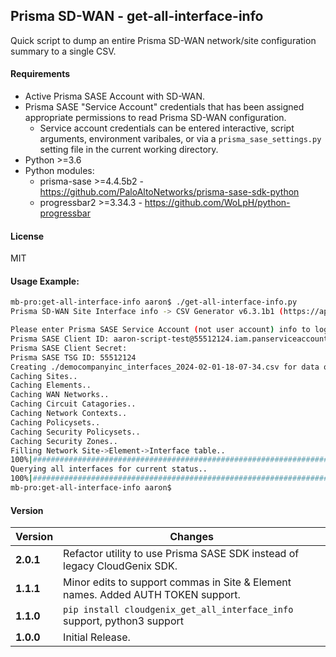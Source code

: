 Prisma SD-WAN - get-all-interface-info
---

Quick script to dump an entire Prisma SD-WAN network/site configuration summary to a single CSV.


#### Requirements
* Active Prisma SASE Account with SD-WAN.
* Prisma SASE "Service Account" credentials that has been assigned appropriate permissions to read Prisma SD-WAN configuration.
  * Service account credentials can be entered interactive, script arguments, environment varibales, or via a `prisma_sase_settings.py` setting file in the current working directory.
* Python >=3.6
* Python modules:
    * prisma-sase >=4.4.5b2 - <https://github.com/PaloAltoNetworks/prisma-sase-sdk-python>
    * progressbar2 >=3.34.3 - <https://github.com/WoLpH/python-progressbar>

#### License
MIT

#### Usage Example:
```bash
mb-pro:get-all-interface-info aaron$ ./get-all-interface-info.py 
Prisma SD-WAN Site Interface info -> CSV Generator v6.3.1b1 (https://api.sase.paloaltonetworks.com)

Please enter Prisma SASE Service Account (not user account) info to login.
Prisma SASE Client ID: aaron-script-test@55512124.iam.panserviceaccount.com
Prisma SASE Client Secret: 
Prisma SASE TSG ID: 55512124
Creating ./democompanyinc_interfaces_2024-02-01-18-07-34.csv for data output...
Caching Sites..
Caching Elements..
Caching WAN Networks..
Caching Circuit Catagories..
Caching Network Contexts..
Caching Policysets..
Caching Security Policysets..
Caching Security Zones..
Filling Network Site->Element->Interface table..
100%|############################################################################################################################################################################|Time:  0:00:01
Querying all interfaces for current status..
100%|############################################################################################################################################################################|Time:  0:00:21
mb-pro:get-all-interface-info aaron$ 
```

#### Version
Version | Changes
------- | --------
**2.0.1**| Refactor utility to use Prisma SASE SDK instead of legacy CloudGenix SDK.
**1.1.1**| Minor edits to support commas in Site & Element names. Added AUTH TOKEN support.
**1.1.0**| `pip install cloudgenix_get_all_interface_info` support, python3 support
**1.0.0**| Initial Release.